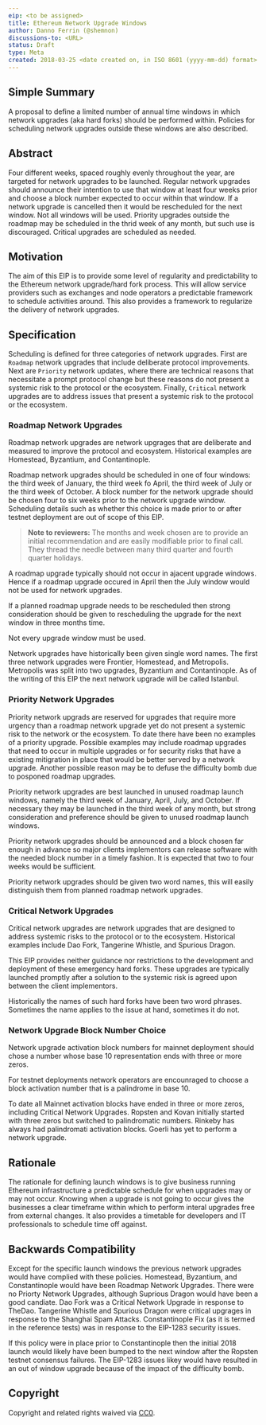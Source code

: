 ```yaml
---
eip: <to be assigned>
title: Ethereum Network Upgrade Windows
author: Danno Ferrin (@shemnon)
discussions-to: <URL>
status: Draft
type: Meta
created: 2018-03-25 <date created on, in ISO 8601 (yyyy-mm-dd) format>
---
```


## Simple Summary

A proposal to define a limited number of annual time windows in which network upgrades (aka hard forks) should be performed within.  Policies for scheduling network upgrades outside these windows are also described.


## Abstract

Four different weeks, spaced roughly evenly throughout the year, are targeted for network upgrades to be launched.  Regular network upgrades should announce their intention to use that window at least four weeks prior and choose a block number expected to occur within that window.  If a network upgrade is cancelled then it would be rescheduled for the next window.  Not all windows will be used.  Priority upgrades outside the roadmap may be scheduled in the thrid week of any month, but such use is discouraged.  Critical upgrades are scheduled as needed.  

## Motivation

The aim of this EIP is to provide some level of regularity and predictability to the Ethereum network upgrade/hard fork process.  This will allow service providers such as exchanges and node operators a predictable framework to schedule activities around.  This also provides a framework to regularize the delivery of network upgrades.


## Specification

Scheduling is defined for three categories of network upgrades.  First are `Roadmap` network upgrades that include deliberate protocol improvements.  Next are `Priority` network updates, where there are technical reasons that necessitate a prompt protocol change but these reasons do not present a systemic risk to the protocol or the ecosystem.  Finally, `Critical` network upgrades are to address issues that present a systemic risk to the protocol or the ecosystem.

### Roadmap Network Upgrades

Roadmap network upgrades are network upgrages that are deliberate and measured to improve the protocol and ecosystem.  Historical examples are Homestead, Byzantium, and Contantinople.

Roadmap network upgrades should be scheduled in one of four windows: the third week of January, the third week fo April, the third week of July or the third week of October.  A block number for the network upgrade should be chosen four to six weeks prior to the network upgrade window.  Scheduling details such as whether this choice is made prior to or after testnet deployment are out of scope of this EIP.

> **Note to reviewers:** The months and week chosen are to provide an initial recommendation and are easily modifiable prior to final call.  They thread the needle between many third quarter and fourth quarter holidays.

A roadmap upgrade typically should not occur in ajacent upgrade windows.  Hence if a roadmap upgrade occured in April then the July window would not be used for network upgrades.

If a planned roadmap upgrade needs to be rescheduled then strong consideration should be given to rescheduling the upgrade for the next window in three months time.

Not every upgrade window must be used.

Network upgrades have historically been given single word names.  The first three network upgrades were Frontier, Homestead, and Metropolis.  Metropolis was split into two upgrades, Byzantium and Contantinople.  As of the writing of this EIP the next network upgrade will be called Istanbul.

### Priority Network Upgrades

Priority network upgrads are reserved for upgrades that require more urgency than a roadmap network upgrade yet do not present a systemic risk to the network or the ecosystem.  To date there have been no examples of a priority upgrade.  Possible examples may include roadmap upgrades that need to occur in multiple upgrades or for security risks that have a existing mitigration in place that would be better served by a network upgrade.  Another possible reason may be to defuse the difficulty bomb due to posponed roadmap upgrades.

Priority network upgrades are best launched in unused roadmap launch windows, namely the third week of January, April, July, and October.  If necessary they may be launched in the third week of any month, but strong consideration and preference should be given to unused roadmap launch windows.

Priority network upgrades should be announced and a block chosen far enough in advance so major clients implementors can release software with the needed block number in a timely fashion.  It is expected that two to four weeks would be sufficient.

Priority network upgrades should be given two word names, this will easily distinguish them from planned roadmap network upgrades.

### Critical Network Upgrades

Critical network upgrades are network upgrades that are designed to address systemic risks to the protocol or to the ecosystem.  Historical examples include Dao Fork, Tangerine Whistle, and Spurious Dragon.

This EIP provides neither guidance nor restrictions to the development and deployment of these emergency hard forks.  These upgrades are typically launched promptly after a solution to the systemic risk is agreed upon between the client implementors.

Historically the names of such hard forks have been two word phrases.  Sometimes the name applies to the issue at hand, sometimes it do not.

### Network Upgrade Block Number Choice

Network upgrade activation block numbers for mainnet deployment should chose a number whose base 10 representation ends with three or more zeros.  

For testnet deployments network operators are encounraged to choose a block activation number that is a palindrome in base 10.

To date all Mainnet activation blocks have ended in three or more zeros, including Critical Network Upgrades.  Ropsten and Kovan initially started with three zeros but switched to palindromatic numbers.  Rinkeby has always had palindromati activation blocks.  Goerli has yet to perform a network upgrade.

## Rationale

The rationale for defining launch windows is to give business running Ethereum infrastructure a predictable schedule for when upgrades may or may not occur.  Knowing when a upgrade is not going to occur gives the businesses a clear timeframe within which to perform interal upgrades free from external changes.  It also provides a timetable for developers and IT professionals to schedule time off against.

## Backwards Compatibility

Except for the specific launch windows the previous network upgrades would have complied with these policies.  Homestead, Byzantium, and Constantinople would have been Roadmap Network Upgrades.  There were no Priorty Network Upgrades, although Suprious Dragon would have been a good candiate.  Dao Fork was a Critical Network Upgrade in response to TheDao.  Tangerine Whistle and Spurious Dragon were critical upgrages in response to the Shanghai Spam Attacks.  Constantinople Fix (as it is termed in the reference tests) was in response to the EIP-1283 security issues.

If this policy were in place prior to Constantinople then the initial 2018 launch would likely have been bumped to the next window after the Ropsten testnet consensus failures.  The EIP-1283 issues likey would have resulted in an out of window upgrade because of the impact of the difficulty bomb. 


<!-- ## Test Cases -->
<!-- no test cases are relevant for this EIP -->

<!-- ## Implementation -->
<!-- This is a process EIP, no implementations are relevant -->

## Copyright
Copyright and related rights waived via [CC0](https://creativecommons.org/publicdomain/zero/1.0/).